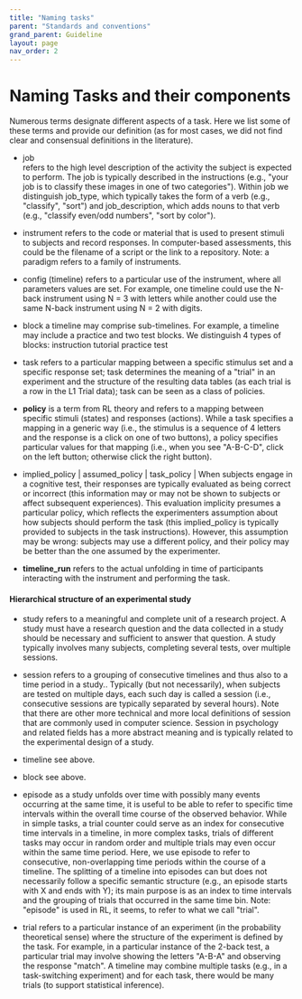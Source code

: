 ```yaml
---
title: "Naming tasks"
parent: "Standards and conventions"
grand_parent: Guideline
layout: page
nav_order: 2
---
```



# Naming Tasks and their components
Numerous terms designate different aspects of a task. Here we list some of these terms and provide our definition (as for most cases, we did not find clear and consensual definitions in the literature).


- job	
refers to the high level description of the activity the subject is expected to perform. The job is typically described in the instructions (e.g., "your job is to classify these images in one of two categories").
Within job we distinguish job_type, which typically takes the form of a verb (e.g., "classify", "sort") and job_description, which adds nouns to that verb (e.g., "classify even/odd numbers", "sort by color").

- instrument
refers to the code or material that is used to present stimuli to subjects and record responses. In computer-based assessments, this could be the filename of a script or the link to a repository.
Note: a paradigm refers to a family of instruments.

- config (timeline)
refers to a particular use of the instrument, where all parameters values are set. For example, one timeline could use the N-back instrument using N = 3 with letters while another could use the same N-back instrument using N = 2 with digits.

- block
a timeline may comprise sub-timelines. For example, a timeline may include a practice and two test blocks. We distinguish 4 types of blocks: 
instruction
tutorial
practice
test

- task
refers to a particular mapping between a specific stimulus set and a specific response set; task determines the meaning of a "trial" in an experiment and the structure of the resulting data tables (as each trial is a row in the L1 Trial data); task can be seen as a class of policies. 

- **policy**
is a term from RL theory and refers to a mapping between specific stimuli (states) and responses (actions). While a task specifies a mapping in a generic way (i.e., the stimulus is a sequence of 4 letters and the response is a click on one of two buttons), a policy specifies particular values for that mapping (i.e., when you see "A-B-C-D", click on the left button; otherwise click the right button).

- implied_policy | assumed_policy | task_policy | 
When subjects engage in a cognitive test, their responses are typically evaluated as being correct or incorrect (this information may or may not be shown to subjects or affect subsequent experiences). This evaluation implicity presumes a particular policy, which reflects the experimenters assumption about how subjects should perform the task (this implied_policy is typically provided to subjects in the task instructions). However, this assumption may be wrong: subjects may use a different policy, and their policy may be better than the one assumed by the experimenter. 


- **timeline_run**
refers to the actual unfolding in time of participants interacting with the instrument and performing the task. 


#### Hierarchical structure of an experimental study

- study
refers to a meaningful and complete unit of a research project. A study must have a research question and the data collected in a study should be necessary and sufficient to answer that question. A study typically involves many subjects, completing several tests, over multiple sessions. 

- session
refers to a grouping of consecutive timelines and thus also to a time period in a study.. Typically (but not necessarily), when subjects are tested on multiple days, each such day is called a session (i.e., consecutive sessions are typically separated by several hours). Note that there are other more technical and more local definitions of session that are commonly used in computer science. Session in psychology and related fields has a more abstract meaning and is typically related to the experimental design of a study.

- timeline
see above. 

- block
see above.

- episode
as a study unfolds over time with possibly many events occurring at the same time, it is useful to be able to refer to specific time intervals within the overall time course of the observed behavior. While in simple tasks, a trial counter could serve as an index for consecutive time intervals in a timeline, in more complex tasks, trials of different tasks may occur in random order and multiple trials may even occur within the same time period. Here, we use episode to refer to consecutive, non-overlapping time periods within the course of a timeline. The splitting of a timeline into episodes can but does not necessarily follow a specific semantic structure (e.g., an episode starts with X and ends with Y); its main purpose is as an index to time intervals and the grouping of trials that occurred in the same time bin.
Note: "episode" is used in RL, it seems, to refer to what we call "trial". 

- trial
refers to a particular instance of an experiment (in the probability theoretical sense) where the structure of the experiment is defined by the task. For example, in a particular instance of the 2-back test, a particular trial may involve showing the letters "A-B-A" and observing the response "match". A timeline may combine multiple tasks (e.g., in a task-switching experiment) and for each task, there would be many trials (to support statistical inference).
